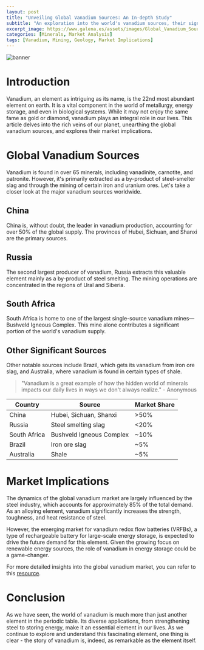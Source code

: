 ```yaml
---
layout: post
title: "Unveiling Global Vanadium Sources: An In-depth Study"
subtitle: "An exploration into the world's vanadium sources, their significance, and market implications."
excerpt_image: https://www.galena.es/assets/images/Global_Vanadium_Sources.png
categories: [Minerals, Market Analysis]
tags: [Vanadium, Mining, Geology, Market Implications]
---
```


![banner](https://www.galena.es/assets/images/Global_Vanadium_Sources.png "Map highlighting global vanadium mining locations, showcasing major producing countries and regions, with annotations on market implications and mineral significance for geology enthusiasts and educators.")

# Introduction

Vanadium, an element as intriguing as its name, is the 22nd most abundant element on earth. It is a vital component in the world of metallurgy, energy storage, and even in biological systems. While it may not enjoy the same fame as gold or diamond, vanadium plays an integral role in our lives. This article delves into the rich veins of our planet, unearthing the global vanadium sources, and explores their market implications.

# Global Vanadium Sources

Vanadium is found in over 65 minerals, including vanadinite, carnotite, and patronite. However, it's primarily extracted as a by-product of steel-smelter slag and through the mining of certain iron and uranium ores. Let's take a closer look at the major vanadium sources worldwide.

## China

China is, without doubt, the leader in vanadium production, accounting for over 50% of the global supply. The provinces of Hubei, Sichuan, and Shanxi are the primary sources.

## Russia

The second largest producer of vanadium, Russia extracts this valuable element mainly as a by-product of steel smelting. The mining operations are concentrated in the regions of Ural and Siberia.

## South Africa

South Africa is home to one of the largest single-source vanadium mines—Bushveld Igneous Complex. This mine alone contributes a significant portion of the world's vanadium supply.

## Other Significant Sources

Other notable sources include Brazil, which gets its vanadium from iron ore slag, and Australia, where vanadium is found in certain types of shale.

> "Vanadium is a great example of how the hidden world of minerals impacts our daily lives in ways we don't always realize." - Anonymous

| Country | Source | Market Share |
| --- | --- | --- |
| China | Hubei, Sichuan, Shanxi | >50% |
| Russia | Steel smelting slag | <20% |
| South Africa | Bushveld Igneous Complex | ~10% |
| Brazil | Iron ore slag | ~5% |
| Australia | Shale | ~5% |

# Market Implications

The dynamics of the global vanadium market are largely influenced by the steel industry, which accounts for approximately 85% of the total demand. As an alloying element, vanadium significantly increases the strength, toughness, and heat resistance of steel.

However, the emerging market for vanadium redox flow batteries (VRFBs), a type of rechargeable battery for large-scale energy storage, is expected to drive the future demand for this element. Given the growing focus on renewable energy sources, the role of vanadium in energy storage could be a game-changer.

For more detailed insights into the global vanadium market, you can refer to this [resource](http://www.vanitec.org/vanadium-resources/).

# Conclusion

As we have seen, the world of vanadium is much more than just another element in the periodic table. Its diverse applications, from strengthening steel to storing energy, make it an essential element in our lives. As we continue to explore and understand this fascinating element, one thing is clear - the story of vanadium is, indeed, as remarkable as the element itself.